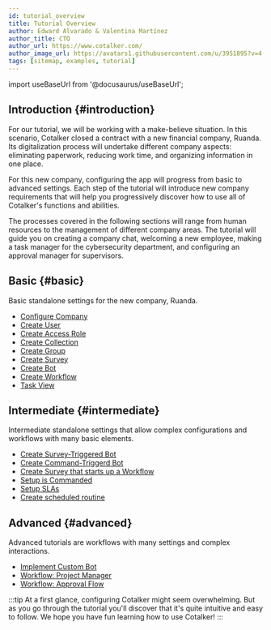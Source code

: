 ```yaml
---
id: tutorial_overview
title: Tutorial Overview
author: Edward Alvarado & Valentina Martínez
author_title: CTO
author_url: https://www.cotalker.com/
author_image_url: https://avatars1.githubusercontent.com/u/3951895?v=4
tags: [sitemap, examples, tutorial]
---
```

import useBaseUrl from '@docusaurus/useBaseUrl'; 

## Introduction {#introduction}

For our tutorial, we will be working with a make-believe situation. In this scenario, Cotalker closed a contract with a new financial company, Ruanda. Its digitalization process will undertake different company aspects: eliminating paperwork, reducing work time, and organizing information in one place.

For this new company, configuring the app will progress from basic to advanced settings. Each step of the tutorial will introduce new company requirements that will help you progressively discover how to use all of Cotalker's functions and abilities.

The processes covered in the following sections will range from human resources to the management of different company areas. The tutorial will guide you on creating a company chat, welcoming a new employee, making a task manager for the cybersecurity department, and configuring an approval manager for supervisors.

<!--truncate-->

## Basic {#basic}
Basic standalone settings for the new company, Ruanda. 

* [Configure Company](basic/configure_company)
* [Create User](basic/create_user)
* [Create Access Role](basic/create_accessroles)
* [Create Collection](basic/create_database)
* [Create Group](basic/create_group)
* [Create Survey](basic/create_survey)
* [Create Bot](basic/create_bot)
* [Create Workflow](basic/create_state_machines)
* [Task View](basic/tutorial_taskview)

## Intermediate {#intermediate}
Intermediate standalone settings that allow complex configurations and workflows with many basic elements.

* [Create Survey-Triggered Bot](intermediate/create_survey_bot)
* [Create Command-Triggerd Bot](intermediate/create_cmd_bot)
* [Create Survey that starts up a Workflow](intermediate/create_survey_sm)
* [Setup is Commanded](intermediate/isCommanded)
* [Setup SLAs](intermediate/sla)
* [Create scheduled routine](intermediate/tutorial_scheduler)

## Advanced {#advanced}
Advanced tutorials are workflows with many settings and complex interactions.

* [Implement Custom Bot](advanced/cutomizebot)
* [Workflow: Project Manager](advanced/project_manager) 
* [Workflow: Approval Flow](advanced/tutorial_approval_flow)

:::tip
At a first glance, configuring Cotalker might seem overwhelming. But as you go through the tutorial you'll discover that it's quite intuitive and easy to follow. We hope you have fun learning how to use Cotalker!
:::